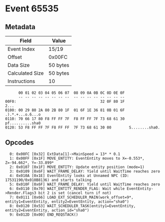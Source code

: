 # Event 65535

## Metadata

| Field           | Value    |
|-----------------|----------|
| Event Index     | 15/19    |
| Offset          | 0x00FC   |
| Data Size       | 50 bytes |
| Calculated Size | 50 bytes |
| Instructions    | 10       |

```
      00 01 02 03 04 05 06 07  08 09 0A 0B 0C 0D 0E 0F
      -- -- -- -- -- -- -- --  -- -- -- -- -- -- -- --
00F0:                                      32 0F 80 1F              2...
0100: 00 29 80 2A 80 2B 80 1F  01 6F 1E 36 81 0B 01 6F  .).*.+...o.6...o
0110: 70 66 17 80 F8 FF FF 7F  F8 FF FF 7F 73 68 61 30  pf..........sha0
0120: 53 F8 FF FF 7F F8 FF FF  7F 73 68 61 30 00        S........sha0.  
```

## Opcodes

```
  0: 0x00FC [0x32] ExtData[1]->MainSpeed = 13* * 0.1
  1: 0x00FF [0x1F] MOVE_ENTITY: EventEntity moves to X=-0.553*, Z=-94.662*, Y=-33.899*
  2: 0x0107 [0x1F] MOVE_ENTITY: Update entity position (mode=1)
  3: 0x0109 [0x6F] WAIT_FRAME_DELAY: Yield until WaitTime reaches zero
  4: 0x010A [0x1E] EventEntity looks at Unnamed NPC (ID: 17531190/0x010B8136) and starts talking
  5: 0x010F [0x6F] WAIT_FRAME_DELAY: Yield until WaitTime reaches zero
  6: 0x0110 [0x70] WAIT_ENTITY_RENDER_FLAG: Wait while EventEntity->Render.Flags3 bit 2 is set (cancel turn if not)
  7: 0x0111 [0x66] LOAD_EXT_SCHEDULER_MAIN(work_offset=9*, entity1=EventEntity, entity2=EventEntity, action="sha0")
  8: 0x0120 [0x53] WAIT_SCHEDULER_TASK(entity1=EventEntity, entity2=EventEntity, action_id="sha0")
  9: 0x012D [0x00] END_REQSTACK()
```
